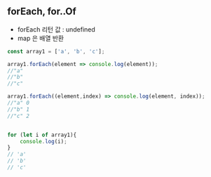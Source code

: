 ## forEach, for..Of
- forEach 리턴 값 : undefined
- map 은 배열 반환
``` js
const array1 = ['a', 'b', 'c'];

array1.forEach(element => console.log(element));
//"a"
//"b"
//"c"

array1.forEach((element,index) => console.log(element, index));
//"a" 0
//"b" 1
//"c" 2


for (let i of array1){
    console.log(i);
}
// 'a'
// 'b'
// 'c'
```